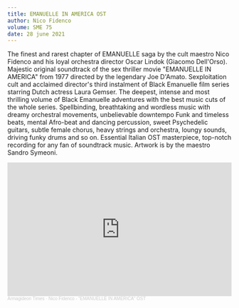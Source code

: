 ```yaml
---
title: EMANUELLE IN AMERICA OST
author: Nico Fidenco
volume: SME 75
date: 28 june 2021
---
```

The finest and rarest chapter of EMANUELLE saga by the cult maestro Nico Fidenco and his loyal orchestra director Oscar Lindok (Giacomo Dell'Orso). Majestic original soundtrack of the sex thriller movie "EMANUELLE IN AMERICA" from 1977 directed by the legendary Joe D'Amato. Sexploitation cult and acclaimed director's third instalment of Black Emanuelle film series starring Dutch actress Laura Gemser. The deepest, intense and most thrilling volume of Black Emanuelle adventures with the best music cuts of the whole series. Spellbinding, breathtaking and wordless music with dreamy orchestral movements, unbelievable downtempo Funk and timeless beats, mental Afro-beat and dancing percussion, sweet Psychedelic guitars, subtle female chorus, heavy strings and orchestra, loungy sounds, driving funky drums and so on. Essential Italian OST masterpiece, top-notch recording for any fan of soundtrack music. Artwork is by the maestro Sandro Symeoni.

<iframe width="100%" height="300" scrolling="no" frameborder="no" allow="autoplay" src="https://w.soundcloud.com/player/?url=https%3A//api.soundcloud.com/tracks/544286541&color=%23ff5500&auto_play=false&hide_related=true&show_comments=false&show_user=true&show_reposts=false&show_teaser=false&visual=true"></iframe><div style="font-size: 10px; color: #cccccc;line-break: anywhere;word-break: normal;overflow: hidden;white-space: nowrap;text-overflow: ellipsis; font-family: Interstate,Lucida Grande,Lucida Sans Unicode,Lucida Sans,Garuda,Verdana,Tahoma,sans-serif;font-weight: 100;"><a href="https://soundcloud.com/armagideon-times" title="Armagideon Times" target="_blank" style="color: #cccccc; text-decoration: none;">Armagideon Times</a> · <a href="https://soundcloud.com/armagideon-times/nico-fidenco-emanuelle-in-america-1977-italian-ost-masterpiece" title="Nico Fidenco - &quot;EMANUELLE IN AMERICA&quot; OST" target="_blank" style="color: #cccccc; text-decoration: none;">Nico Fidenco - &quot;EMANUELLE IN AMERICA&quot; OST</a></div>
